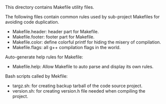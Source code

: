 This directory contains Makefile utility files.

The following files contain common rules used by sub-project Makefiles for avoiding code duplication.
* Makefile.header: header part for Makefile.
* Makefile.footer: footer part for Makefile.
* Makefile.color: define colorful printf for hiding the misery of compilation.
* Makefile.flags: all g++ compilation flags in the world.

Auto-generate help rules for Makefile:
* Makefile.help: Allow Makefile to auto parse and display its own rules.

Bash scripts called by Mekfile:
* targz.sh: for creating backup tarball of the code source project.
* version.sh: for creating version.h file needed when compiling the project.

